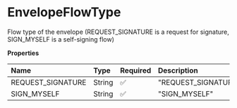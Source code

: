 # EnvelopeFlowType

Flow type of the envelope (REQUEST_SIGNATURE is a request for signature, SIGN_MYSELF is a self-signing flow)

**Properties**

| Name              | Type   | Required | Description         |
| :---------------- | :----- | :------- | :------------------ |
| REQUEST_SIGNATURE | String | ✅       | "REQUEST_SIGNATURE" |
| SIGN_MYSELF       | String | ✅       | "SIGN_MYSELF"       |
